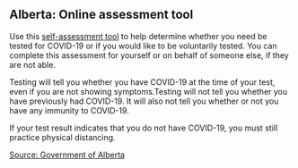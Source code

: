 ## Alberta: Online assessment tool

Use this [self-assessment tool](https://myhealth.alberta.ca/Journey/COVID-19/Pages/COVID-Self-Assessment.aspx) to help determine whether you need be tested for COVID-19 or if you would like to be voluntarily tested. You can complete this assessment for yourself or on behalf of someone else, if they are not able.

Testing will tell you whether you have COVID-19 at the time of your test, even if you are not showing symptoms.Testing will not tell you whether you have previously had COVID-19. It will also not tell you whether or not you have any immunity to COVID-19.

If your test result indicates that you do not have COVID-19, you must still practice physical distancing.

[Source: Government of Alberta](https://www.albertahealthservices.ca/)
